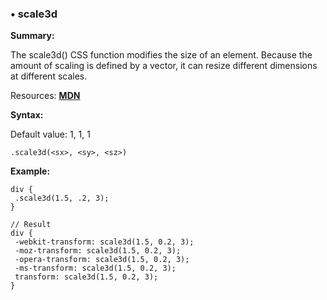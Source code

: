 ### <a name="scale3d"></a> &#8226; scale3d
**Summary:**

The scale3d() CSS function modifies the size of an element. Because the amount of scaling is defined by a vector, it can resize different dimensions at different scales.

Resources: **[MDN](https://developer.mozilla.org/en-US/docs/Web/CSS/transform-function#scale3d())**

**Syntax:**

Default value: 1, 1, 1

    .scale3d(<sx>, <sy>, <sz>) 
  
**Example:**

    div {
     .scale3d(1.5, .2, 3);
    }
    
    // Result
    div {
     -webkit-transform: scale3d(1.5, 0.2, 3);
     -moz-transform: scale3d(1.5, 0.2, 3);
     -opera-transform: scale3d(1.5, 0.2, 3);
     -ms-transform: scale3d(1.5, 0.2, 3);
     transform: scale3d(1.5, 0.2, 3);
    }



